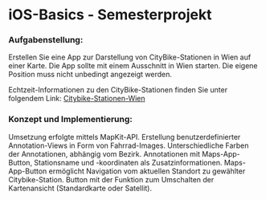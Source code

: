# iOS-Basics - Semesterprojekt

### Aufgabenstellung:
Erstellen Sie eine App zur Darstellung von CityBike-Stationen in Wien auf einer Karte.
Die App sollte mit einem Ausschnitt in Wien starten. Die eigene Position muss nicht unbedingt angezeigt werden.

Echtzeit-Informationen zu den CityBike-Stationen finden Sie unter folgendem Link: [Citybike-Stationen-Wien](https://data.wien.gv.at/daten/geo?service=WFS&request=GetFeature&version=1.1.0&typeName=ogdwien:CITYBIKEOGD&srsName=EPSG:4326&outputFormat=json)

### Konzept und Implementierung:
Umsetzung erfolgte mittels MapKit-API. Erstellung benutzerdefinierter Annotation-Views in Form von Fahrrad-Images.
Unterschiedliche Farben der Annotationen, abhängig vom Bezirk.
Annotationen mit Maps-App-Button, Stationsname und -koordinaten als Zusatzinformationen.
Maps-App-Button ermöglicht Navigation vom aktuellen Standort zu gewählter Citybike-Station.
Button mit der Funktion zum Umschalten der Kartenansicht (Standardkarte oder Satellit).
